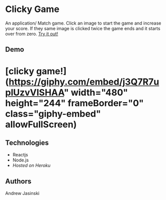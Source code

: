 # **Clicky Game**

An application/ Match game. Click an image to start the game and increase your score. If they same image is clicked twice the game ends and it starts over from zero. [Try it out!](https://clickygameaj.herokuapp.com/)

## Demo


# [clicky game!] (https://giphy.com/embed/j3Q7R7uplUzvVISHAA" width="480" height="244" frameBorder="0" class="giphy-embed" allowFullScreen)



## Technologies 

  * Reactjs
  * Node.js
  * *Hosted on Heroku*

## Authors

Andrew Jasinski

